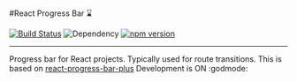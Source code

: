 #React Progress Bar :hourglass:

[![Build Status](https://travis-ci.org/KarandikarMihir/yet-another-react-progress.svg?branch=master)](https://travis-ci.org/KarandikarMihir/yet-another-react-progress)
![Dependency](https://david-dm.org/KarandikarMihir/yet-another-react-progress.svg)
[![npm version](https://badge.fury.io/js/yet-another-react-progress.svg)](https://badge.fury.io/js/yet-another-react-progress)
___
Progress bar for React projects. Typically used for route transitions. This is based on [react-progress-bar-plus](https://github.com/minhtranite/react-progress-bar-plus)
Development is ON :godmode:
